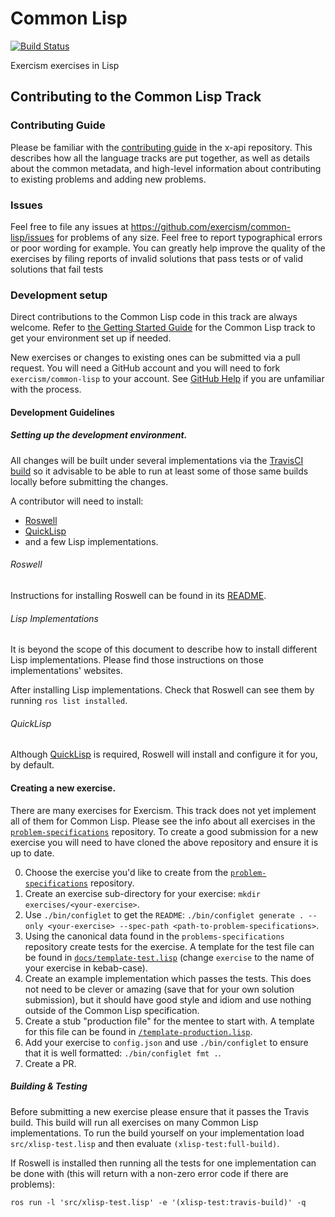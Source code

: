# Common Lisp

[![Build Status](https://travis-ci.org/exercism/common-lisp.svg)](https://travis-ci.org/exercism/common-lisp)

Exercism exercises in Lisp


## Contributing to the Common Lisp Track

### Contributing Guide

Please be familiar with the
[contributing guide](https://github.com/exercism/x-api/blob/master/CONTRIBUTING.md#the-exercise-data)
in the x-api repository. This describes how all the language tracks
are put together, as well as details about the common metadata, and
high-level information about contributing to existing problems and
adding new problems.

### Issues

Feel free to file any issues at
https://github.com/exercism/common-lisp/issues for problems of any size.
Feel free to report typographical errors or poor wording for example.
You can greatly help improve the quality of the exercises by filing
reports of invalid solutions that pass tests or of valid solutions
that fail tests

### Development setup

Direct contributions to the Common Lisp code in this track are always welcome.
Refer to [the Getting Started Guide](http://exercism.io/languages/common-lisp) for the
Common Lisp track to get your environment set up if needed.

New exercises or changes to existing ones can be submitted via a pull
request. You will need a GitHub account and you will need to fork
`exercism/common-lisp` to your account. See
[GitHub Help](https://help.github.com/articles/fork-a-repo/) if you
are unfamiliar with the process.

#### Development Guidelines

##### Setting up the development environment.

All changes will be built under several implementations via the
[TravisCI build](https://travis-ci.org/exercism/common-lisp) so it advisable
to be able to run at least some of those same builds locally before
submitting the changes.

A contributor will need to install:

* [Roswell](https://github.com/roswell/roswell)
* [QuickLisp](https://www.quicklisp.org/beta/)
* and a few Lisp implementations.


###### Roswell

Instructions for installing Roswell can be found in
its
[README](https://github.com/roswell/roswell#installation-dependency--usage).

###### Lisp Implementations

It is beyond the scope of this document to describe how to install
different Lisp implementations. Please find those instructions on
those implementations' websites.

After installing Lisp implementations. Check that Roswell can see them by
running `ros list installed`.

###### QuickLisp

Although [QuickLisp](https://www.quicklisp.org/beta/) is
required, Roswell will install and configure it for you, by default.

#### Creating a new exercise.

There are many exercises for Exercism. This track does not yet
implement all of them for Common Lisp. Please see the info about all
exercises in the
[`problem-specifications`](https://github.com/exercism/problem-specifications)
repository. To create a good submission for a new exercise you will
need to have cloned the above repository and ensure it is up to date.

0. Choose the exercise you'd like to create from the
   [`problem-specifications`](https://github.com/exercism/problem-specifications)
   repository.
1. Create an exercise sub-directory for your exercise: `mkdir
   exercises/<your-exercise>`.
2. Use `./bin/configlet` to get the `README`: `./bin/configlet
   generate . --only <your-exercise> --spec-path
   <path-to-problem-specifications>`.
3. Using the canonical data found in the `problems-specifications`
   repository create tests for the exercise. A template for the test
   file can be found in
   [`docs/template-test.lisp`](docs/template-test.lisp) (change
   `exercise` to the name of your exercise in kebab-case).
4. Create an example implementation which passes the tests. This does
   not need to be clever or amazing (save that for your own solution
   submission), but it should have good style and idiom and use
   nothing outside of the Common Lisp specification.
5. Create a stub "production file" for the mentee to start with. A
   template for this file can be found in
   [`/template-production.lisp`](docs/template-production.lisp). 
6. Add your exercise to `config.json` and use `./bin/configlet` to
   ensure that it is well formatted: `./bin/configlet fmt .`.
7. Create a PR.

##### Building & Testing

Before submitting a new exercise please ensure that it passes the
Travis build.  This build will run all exercises on many Common Lisp
implementations. To run the build yourself on your implementation load
`src/xlisp-test.lisp` and then evaluate `(xlisp-test:full-build)`.

If Roswell is installed then running all the tests for one
implementation can be done with (this will return with a non-zero
error code if there are problems):

    ros run -l 'src/xlisp-test.lisp' -e '(xlisp-test:travis-build)' -q
